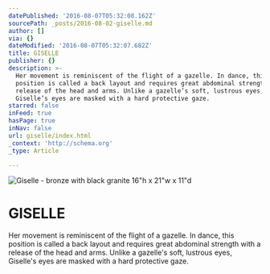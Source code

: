 ```yaml
---
datePublished: '2016-08-07T05:32:08.162Z'
sourcePath: _posts/2016-08-02-giselle.md
author: []
via: {}
dateModified: '2016-08-07T05:32:07.682Z'
title: GISELLE
publisher: {}
description: >-
  Her movement is reminiscent of the flight of a gazelle. In dance, this
  position is called a back layout and requires great abdominal strength with a
  release of the head and arms. Unlike a gazelle’s soft, lustrous eyes,
  Giselle’s eyes are masked with a hard protective gaze.
starred: false
inFeed: true
hasPage: true
inNav: false
url: giselle/index.html
_context: 'http://schema.org'
_type: Article

---
```

![Giselle - bronze with black granite                                                                         16"h x 21"w x 11"d](https://s3-us-west-2.amazonaws.com/the-grid-img/p/188570e18efbb4afe6c69da6cdf8cb7b4c6e17cc.jpg)

# **GISELLE**

Her movement is reminiscent of the flight of a gazelle. In dance, this position is called a back layout and requires great abdominal strength with a release of the head and arms. Unlike a gazelle's soft, lustrous eyes, Giselle's eyes are masked with a hard protective gaze.
